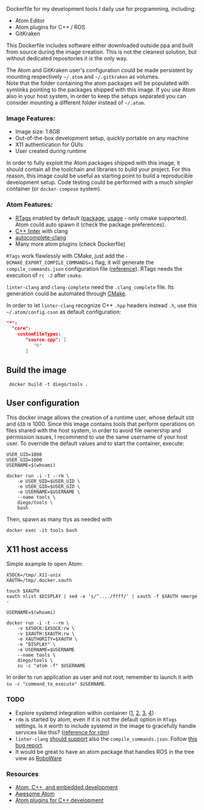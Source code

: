 Dockerfile for my development tools I daily use for programming, including:
* Atom Editor
* Atom plugins for C++ / ROS
* GitKraken

This Dockerfile includes software either downloaded outside ppa and built from
source during the image creation. This is not the cleanest solution, but without
dedicated repositories it is the only way.

The Atom and GitKraken user's configuration could be made persistent by mounting
respectively `~/.atom` and `~/.gitkraken` as volumes.<br>
Note that the folder containing the atom packages will be populated with symlinks
pointing to the packages shipped with this image. If you use Atom also in your
host system, in order to keep the setups separated you can consider mounting a
different folder instead of `~/.atom`.

### Image Features:
* Image size: 1.8GB
* Out-of-the-box development setup, quickly portable on any machine
* X11 authentication for GUIs
* User created during runtime

In order to fully exploit the Atom packages shipped with this image, it should
contain all the toolchain and libraries to build your project. For this reason,
this image could be useful as starting point to build a reproducible development
setup. Code testing could be performed with a much simpler container (or
`docker-compose` system).

### Atom Features:
* [RTags][2] enabled by default ([package][2], [usage][3] - only cmake supported).
Atom could auto spawn it (check the package preferences).
* [C++ linter][16] with clang
* [autocomplete-clang][17]
* Many more atom plugins (check Dockerfile)

`RTags` work flawlessly with CMake, just add the `-DCMAKE_EXPORT_COMPILE_COMMANDS=1`
flag, it will generate the `compile_commands.json` configuration file ([reference][8]).
RTags needs the execution of `rc -J` after `cmake`.

`linter-clang` and `clang-complete` need the `.clang_complete` file. Its generation
could be automated through [CMake][10].

In order to let `linter-clang` recognize C++ `.hpp` headers instead `.h`, use
this `~/.atom/config.cson` as default configuration:
```json
"*":
  "core":
    customFileTypes:
	   "source.cpp": [
		  "h"
	   ]
```

## Build the image
```
 docker build -t diego/tools .
```

## User configuration
This docker image allows the creation of a runtime user,
whose default `UID` and `GID` is 1000. Since this image contains tools that perform
operations on files shared with the host system, in order to avoid file ownership
and permission issues, I recommend to use the same username of your host user.
To override the default values and to start the container, execute:
```
USER_UID=1000
USER_GID=1000
USERNAME=$(whoami)

docker run -i -t --rm \
	-e USER_UID=$USER_UID \
	-e USER_GID=$USER_GID \
	-e USERNAME=$USERNAME \
	--name tools \
	diego/tools \
	bash
```
Then, spawn as many ttys as needed with
```
docker exec -it tools bash
```

## X11 host access
Simple example to open Atom:
```
XSOCK=/tmp/.X11-unix
XAUTH=/tmp/.docker.xauth

touch $XAUTH
xauth nlist $DISPLAY | sed -e 's/^..../ffff/' | xauth -f $XAUTH nmerge -

USERNAME=$(whoami)

docker run -i -t --rm \
	-v $XSOCK:$XSOCK:rw \
	-v $XAUTH:$XAUTH:rw \
	-e XAUTHORITY=$XAUTH \
	-e "DISPLAY" \
	-e USERNAME=$USERNAME
	--name tools \
	diego/tools \
	su -c "atom -f" $USERNAME
```
In order to run application as user and not root, remember to launch it with
`su -c "command_to_execute" $USERNAME`.

### TODO
* Explore systemd integration within container ([1][1], [2][5], [3][6], [4][7])
* `rdm` is started by atom, even if it is not the default option in `RTags` settings.
Is it worth to include systemd in the image to gracefully handle services like this?
([reference for rdm][18])
* `linter-clang` [should support][13] also the `compile_commands.json`.
Follow [this bug report][14].
* It would be great to have an atom package that handles ROS in the tree view
as [RoboWare][15]

### Resources
* [Atom, C++, and embedded development][9]
* [Awesome Atom][11]
* [Atom plugins for C++ development][12]

[1]: https://developers.redhat.com/blog/2016/09/13/running-systemd-in-a-non-privileged-container/
[2]: https://atom.io/packages/atomic-rtags
[3]: https://github.com/Andersbakken/rtags#setup
[5]: https://lwn.net/Articles/676831/
[6]: http://docs.projectatomic.io/container-best-practices/#planning_starting_application
[7]: https://maci0.wordpress.com/2014/07/23/run-systemd-in-an-unprivileged-docker-container/
[8]: http://clang.llvm.org/docs/JSONCompilationDatabase.html
[9]: http://blog.oakbits.com/index.php?post/2016/02/01/Using-Atom-For-C-And-Embedded-Development
[10]: https://ncrmnt.org/2016/04/21/cmake-atom-clang_complete/
[11]: https://github.com/mehcode/awesome-atom
[12]: https://blogs.aerys.in/jeanmarc-leroux/2015/07/31/atom-plugins-for-c-development/
[13]: https://github.com/AtomLinter/linter-clang#clang-json-compilation-database
[14]: https://github.com/AtomLinter/linter-clang/issues/131
[15]: http://www.roboware.me
[16]: https://atom.io/packages/linter-clang
[17]: https://atom.io/packages/autocomplete-clang
[18]: https://github.com/Andersbakken/rtags#integration-with-systemd-gnu-linux
